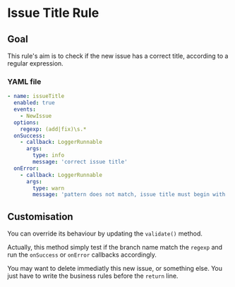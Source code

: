 # Issue Title Rule

## Goal

This rule's aim is to check if the new issue has a correct title, according to a regular expression.

### YAML file

```yml
- name: issueTitle
  enabled: true
  events:
    - NewIssue
  options:
    regexp: (add|fix)\s.*
  onSuccess:
    - callback: LoggerRunnable
      args:
        type: info
        message: 'correct issue title'
  onError:
    - callback: LoggerRunnable
      args:
        type: warn
        message: 'pattern does not match, issue title must begin with : "add|fix"!'
```

## Customisation

You can override its behaviour by updating the `validate()` method.

Actually, this method simply test if the branch name match the `regexp` and run the `onSuccess` or `onError` callbacks accordingly.

You may want to delete immediatly this new issue, or something else. You just have to write the business rules before the `return` line.
